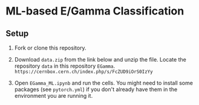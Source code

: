 # ML-based E/Gamma Classification 
## Setup

1. Fork or clone this repository.

2. Download `data.zip` from the link below and unzip the file. Locate the repository `data` in this repository `EGamma`. `https://cernbox.cern.ch/index.php/s/FcZUD9iOrS0IzYy`

3. Open `EGamma_ML.ipynb` and run the cells. You might need to install some packages (see `pytorch.yml`) if you don't already have them in the environment you are running it.